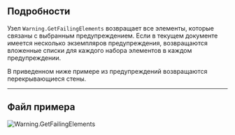 ## Подробности
Узел `Warning.GetFailingElements` возвращает все элементы, которые связаны с выбранным предупреждением. Если в текущем документе имеется несколько экземпляров предупреждения, возвращаются вложенные списки для каждого набора элементов в каждом предупреждении.

В приведенном ниже примере из предупреждений возвращаются перекрывающиеся стены.
___
## Файл примера

![Warning.GetFailingElements](./Revit.Application.Warning.GetFailingElements_img.jpg)
